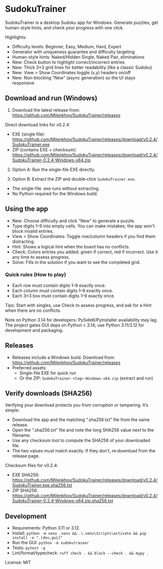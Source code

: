 # SudokuTrainer

SudokuTrainer is a desktop Sudoku app for Windows. Generate puzzles, get human-style hints, and check your progress with one click.

Highlights:
- Difficulty levels: Beginner, Easy, Medium, Hard, Expert
- Generator with uniqueness guarantee and difficulty targeting
- Human-style hints: Naked/Hidden Single, Naked Pair, eliminations
- New: Check button to highlight correct/incorrect entries
- New: Thick 3×3 grid lines for better readability (like a classic Sudoku)
- New: View > Show Coordinates toggle (x,y) headers on/off
- New: Non-blocking “New” (async generation) so the UI stays responsive

## Download and run (Windows)

1) Download the latest release from:
	https://github.com/Milenkhov/SudokuTrainer/releases

Direct download links for v0.2.4:
- EXE (single file): https://github.com/Milenkhov/SudokuTrainer/releases/download/v0.2.4/SudokuTrainer.exe
- ZIP (contains EXE + checksum): https://github.com/Milenkhov/SudokuTrainer/releases/download/v0.2.4/SudokuTrainer-0.2.4-Windows-x64.zip

2) Option A: Run the single-file EXE directly.

3) Option B: Extract the ZIP and double‑click `SudokuTrainer.exe`.

- The single-file .exe runs without extracting.
- No Python required for the Windows build.

## Using the app

- New: Choose difficulty and click "New" to generate a puzzle.
- Type digits 1–9 into empty cells. You can make mistakes; the app won't block invalid entries.
- View > Show Coordinates: Toggle row/column headers if you find them distracting.
- Hint: Shows a logical hint when the board has no conflicts.
- Check: Colors entries you added: green if correct, red if incorrect. Use it any time to assess progress.
- Solve: Fills in the solution if you want to see the completed grid.

### Quick rules (How to play)

- Each row must contain digits 1–9 exactly once.
- Each column must contain digits 1–9 exactly once.
- Each 3×3 box must contain digits 1–9 exactly once.

Tips: Start with singles, use Check to assess progress, and ask for a Hint when there are no conflicts.

Note on Python 3.14 for developers: PySide6/PyInstaller availability may lag. The project gates GUI deps on Python < 3.14; use Python 3.11/3.12 for development and packaging.

## Releases

- Releases include a Windows build. Download from:
	https://github.com/Milenkhov/SudokuTrainer/releases
- Preferred assets:
  - Single-file EXE for quick run
  - Or the ZIP: `SudokuTrainer-<tag>-Windows-x64.zip` (extract and run)

## Verify downloads (SHA256)

Verifying your download protects you from corruption or tampering. It’s simple:

- Download the app and the matching “.sha256.txt” file from the same release.
- Open the “.sha256.txt” file and note the long SHA256 value next to the filename.
- Use any checksum tool to compute the SHA256 of your downloaded file.
- The two values must match exactly. If they don’t, re‑download from the release page.

Checksum files for v0.2.4:
- EXE SHA256: https://github.com/Milenkhov/SudokuTrainer/releases/download/v0.2.4/SudokuTrainer.exe.sha256.txt
- ZIP SHA256: https://github.com/Milenkhov/SudokuTrainer/releases/download/v0.2.4/SudokuTrainer-0.2.4-Windows-x64.zip.sha256.txt

## Development

- Requirements: Python 3.11 or 3.12.
- Install: `python -m venv .venv && .\.venv\Scripts\activate && pip install -e ".[dev,gui]"`
- Run the GUI: `python -m sudokutrainer`
- Tests: `pytest -q`
- Lint/format/typecheck: `ruff check . && black --check . && mypy .`

License: MIT
